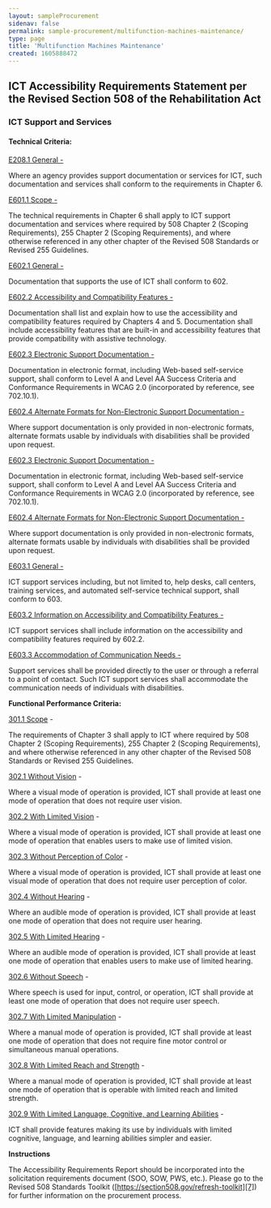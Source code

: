 ```yaml
---
layout: sampleProcurement 
sidenav: false 
permalink: sample-procurement/multifunction-machines-maintenance/
type: page
title: 'Multifunction Machines Maintenance'
created: 1605888472
---
```


## **ICT Accessibility Requirements Statement per the Revised Section 508 of the Rehabilitation Act**

### **ICT Support and Services**

#### **Technical Criteria:**

[E208.1 General -][1]

Where an agency provides support documentation or services for ICT, such documentation and services shall conform to the requirements in Chapter 6.

[E601.1 Scope -][1]

The technical requirements in Chapter 6 shall apply to ICT support documentation and services where required by 508 Chapter 2 (Scoping Requirements), 255 Chapter 2 (Scoping Requirements), and where otherwise referenced in any other chapter of the Revised 508 Standards or Revised 255 Guidelines.

[E602.1 General -][2]

Documentation that supports the use of ICT shall conform to 602.

[E602.2 Accessibility and Compatibility Features -][2]

Documentation shall list and explain how to use the accessibility and compatibility features required by Chapters 4 and 5. Documentation shall include accessibility features that are built-in and accessibility features that provide compatibility with assistive technology.

[E602.3 Electronic Support Documentation -][3]

Documentation in electronic format, including Web-based self-service support, shall conform to Level A and Level AA Success Criteria and Conformance Requirements in WCAG 2.0 (incorporated by reference, see 702.10.1).

[E602.4 Alternate Formats for Non-Electronic Support Documentation -][2]

Where support documentation is only provided in non-electronic formats, alternate formats usable by individuals with disabilities shall be provided upon request.

[E602.3 Electronic Support Documentation -][3]

Documentation in electronic format, including Web-based self-service support, shall conform to Level A and Level AA Success Criteria and Conformance Requirements in WCAG 2.0 (incorporated by reference, see 702.10.1).

[E602.4 Alternate Formats for Non-Electronic Support Documentation -][2]

Where support documentation is only provided in non-electronic formats, alternate formats usable by individuals with disabilities shall be provided upon request.

[E603.1 General -][4]

ICT support services including, but not limited to, help desks, call centers, training services, and automated self-service technical support, shall conform to 603.

[E603.2 Information on Accessibility and Compatibility Features -][4]

ICT support services shall include information on the accessibility and compatibility features required by 602.2.

[E603.3 Accommodation of Communication Needs -][4]

Support services shall be provided directly to the user or through a referral to a point of contact. Such ICT support services shall accommodate the communication needs of individuals with disabilities.

**Functional Performance Criteria:**

[301.1 Scope][5] -

The requirements of Chapter 3 shall apply to ICT where required by 508 Chapter 2 (Scoping Requirements), 255 Chapter 2 (Scoping Requirements), and where otherwise referenced in any other chapter of the Revised 508 Standards or Revised 255 Guidelines.

[302.1 Without Vision][6] -

Where a visual mode of operation is provided, ICT shall provide at least one mode of operation that does not require user vision.

[302.2 With Limited Vision][6] -

Where a visual mode of operation is provided, ICT shall provide at least one mode of operation that enables users to make use of limited vision.

[302.3 Without Perception of Color][6] -

Where a visual mode of operation is provided, ICT shall provide at least one visual mode of operation that does not require user perception of color.

[302.4 Without Hearing][6] -

Where an audible mode of operation is provided, ICT shall provide at least one mode of operation that does not require user hearing.

[302.5 With Limited Hearing][6] -

Where an audible mode of operation is provided, ICT shall provide at least one mode of operation that enables users to make use of limited hearing.

[302.6 Without Speech][6] -

Where speech is used for input, control, or operation, ICT shall provide at least one mode of operation that does not require user speech.

[302.7 With Limited Manipulation][6] -

Where a manual mode of operation is provided, ICT shall provide at least one mode of operation that does not require fine motor control or simultaneous manual operations.

[302.8 With Limited Reach and Strength][6] -

Where a manual mode of operation is provided, ICT shall provide at least one mode of operation that is operable with limited reach and limited strength.

[302.9 With Limited Language, Cognitive, and Learning Abilities][6] -

ICT shall provide features making its use by individuals with limited cognitive, language, and learning abilities simpler and easier.

**Instructions**

The Accessibility Requirements Report should be incorporated into the solicitation requirements document (SOO, SOW, PWS, etc.). Please go to the Revised 508 Standards Toolkit ([https://section508.gov/refresh-toolkit][7]) for further information on the procurement process.

 [1]: {{site.baseurl}}/ict-accessibility#e208_1_general
 [2]: {{site.baseurl}}/ict-accessibility#e602_1_general
 [3]: {{site.baseurl}}/ict-accessibility#e602_3__e602_4
 [4]: {{site.baseurl}}/ict-accessibility#e603_1__e603_2__e603_3
 [5]: {{site.baseurl}}/ict-accessibility#e301_1
 [6]: {{site.baseurl}}/ict-accessibility#e302_1
 [7]: {{site.baseurl}}/manage/program-roadmap